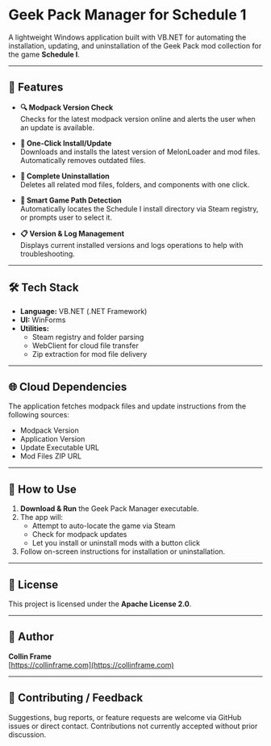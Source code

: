 # Geek Pack Manager for Schedule 1

A lightweight Windows application built with VB.NET for automating the installation, updating, and uninstallation of the Geek Pack mod collection for the game **Schedule I**.

---

## 🚀 Features

- **🔍 Modpack Version Check**  
  Checks for the latest modpack version online and alerts the user when an update is available.

- **🔄 One-Click Install/Update**  
  Downloads and installs the latest version of MelonLoader and mod files. Automatically removes outdated files.

- **🧹 Complete Uninstallation**  
  Deletes all related mod files, folders, and components with one click.

- **📂 Smart Game Path Detection**  
  Automatically locates the Schedule I install directory via Steam registry, or prompts user to select it.

- **📋 Version & Log Management**  
  Displays current installed versions and logs operations to help with troubleshooting.

---

## 🛠 Tech Stack

- **Language:** VB.NET (.NET Framework)
- **UI:** WinForms
- **Utilities:**
  - Steam registry and folder parsing
  - WebClient for cloud file transfer
  - Zip extraction for mod file delivery

---

## 🌐 Cloud Dependencies

The application fetches modpack files and update instructions from the following sources:

- Modpack Version
- Application Version
- Update Executable URL
- Mod Files ZIP URL

---

## 📝 How to Use

1. **Download & Run** the Geek Pack Manager executable.
2. The app will:
    - Attempt to auto-locate the game via Steam
    - Check for modpack updates
    - Let you install or uninstall mods with a button click
3. Follow on-screen instructions for installation or uninstallation.

---

## 📄 License

This project is licensed under the **Apache License 2.0**.

---

## 👤 Author

**Collin Frame**  
[https://collinframe.com](https://collinframe.com)

---

## 💬 Contributing / Feedback

Suggestions, bug reports, or feature requests are welcome via GitHub issues or direct contact. Contributions not currently accepted without prior discussion.
